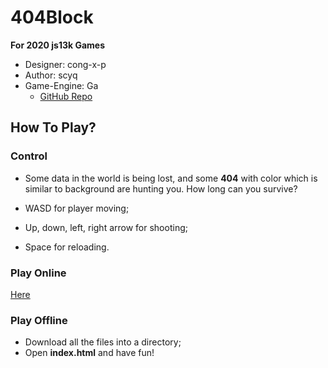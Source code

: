# 404Block

**For 2020 js13k Games**

- Designer: cong-x-p
- Author: scyq
- Game-Engine: Ga 
  - [GitHub Repo](https://github.com/kittykatattack/ga)

## How To Play?

### Control

- Some data in the world is being lost, and some **404** with color which is similar to background are hunting you. How long can you survive?

- WASD for player moving;
- Up, down, left, right arrow for shooting;
- Space for reloading.

### Play Online

[Here](github.io.com/404Block/)

### Play Offline

- Download all the files into a directory;
- Open **index.html** and have fun!